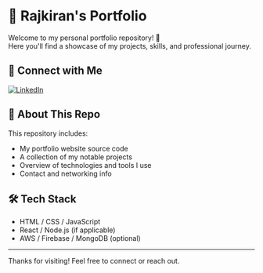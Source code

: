 # 💼 Rajkiran's Portfolio

Welcome to my personal portfolio repository! 🚀  
Here you'll find a showcase of my projects, skills, and professional journey.

## 🔗 Connect with Me

[![LinkedIn](https://img.shields.io/badge/LinkedIn-Connect-blue?logo=linkedin&logoColor=white)](http://www.linkedin.com/in/kudupudi-raj-kiran-600703208)

## 📁 About This Repo

This repository includes:

- My portfolio website source code  
- A collection of my notable projects  
- Overview of technologies and tools I use  
- Contact and networking info  

## 🛠️ Tech Stack

- HTML / CSS / JavaScript  
- React / Node.js (if applicable)  
- AWS / Firebase / MongoDB (optional)  

---

Thanks for visiting! Feel free to connect or reach out.


